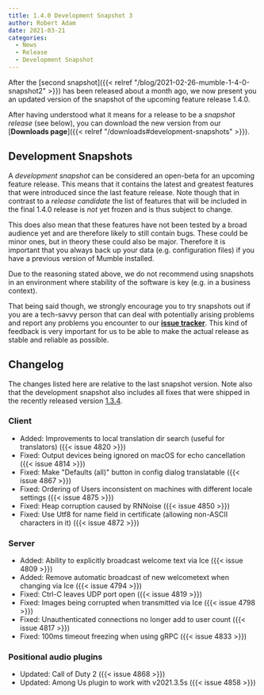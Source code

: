 ```yaml
---
title: 1.4.0 Development Snapshot 3
author: Robert Adam
date: 2021-03-21
categories:
  - News
  - Release
  - Development Snapshot
---
```


After the [second snapshot]({{< relref "/blog/2021-02-26-mumble-1-4-0-snapshot2" >}}) has been released about a month ago, we now present you an
updated version of the snapshot of the upcoming feature release 1.4.0.

After having understood what it means for a release to be a _snapshot release_ (see below), you can download the new version from our [**Downloads
page**]({{< relref "/downloads#development-snapshots" >}}).

<!--more-->

## Development Snapshots

A _development snapshot_ can be considered an open-beta for an upcoming feature release. This means that it contains the latest and greatest features
that were introduced since the last feature release. Note though that in contrast to a _release candidate_ the list of features that will be included
in the final 1.4.0 release is _not_ yet frozen and is thus subject to change.

This does also mean that these features have not been tested by a broad audience yet and are therefore likely to still contain bugs. These could be
minor ones, but in theory these could also be major. Therefore it is important that you always back up your data (e.g. configuration files) if you
have a previous version of Mumble installed.

Due to the reasoning stated above, we do not recommend using snapshots in an environment where stability of the software is key (e.g. in a business
context).

That being said though, we strongly encourage you to try snapshots out if you are a tech-savvy person that can deal with potentially arising problems
and report any problems you encounter to our [**issue tracker**](https://github.com/mumble-voip/mumble/issues). This kind of feedback is very
important for us to be able to make the actual release as stable and reliable as possible.

## Changelog

The changes listed here are relative to the last snapshot version. Note also that the development snapshot also
includes all fixes that were shipped in the recently released version [1.3.4](https://www.mumble.info/blog/mumble-1.3.4-release-announcement/).

### Client

- Added: Improvements to local translation dir search (useful for translators) ({{< issue 4820 >}})
- Fixed: Output devices being ignored on macOS for echo cancellation ({{< issue 4814 >}})
- Fixed: Make "Defaults (all)" button in config dialog translatable ({{< issue 4867 >}})
- Fixed: Ordering of Users inconsistent on machines with different locale settings ({{< issue 4875 >}})
- Fixed: Heap corruption caused by RNNoise ({{< issue 4850 >}})
- Fixed: Use Utf8 for name field in certificate (allowing non-ASCII characters in it) ({{< issue 4872 >}})


### Server

- Added: Ability to explicitly broadcast welcome text via Ice ({{< issue 4809 >}})
- Added: Remove automatic broadcast of new welcometext when changing via Ice ({{< issue 4794 >}})
- Fixed: Ctrl-C leaves UDP port open ({{< issue 4819 >}})
- Fixed: Images being corrupted when transmitted via Ice ({{< issue 4798 >}})
- Fixed: Unauthenticated connections no longer add to user count ({{< issue 4817 >}})
- Fixed: 100ms timeout freezing when using gRPC ({{< issue 4833 >}})


### Positional audio plugins

- Updated: Call of Duty 2 ({{< issue 4868 >}})
- Updated: Among Us plugin to work with v2021.3.5s ({{< issue 4858 >}})

